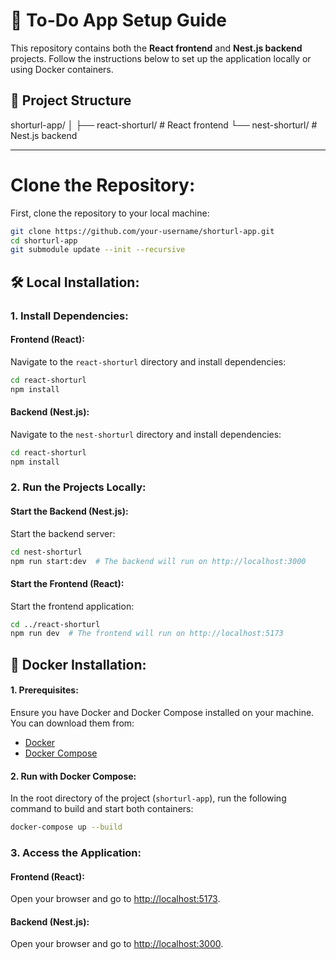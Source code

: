 # 🚀 **To-Do App Setup Guide**

This repository contains both the **React frontend** and **Nest.js backend** projects. Follow the instructions below to set up the application locally or using Docker containers.

## 📂 **Project Structure**

shorturl-app/
│
├── react-shorturl/       # React frontend
└── nest-shorturl/        # Nest.js backend


---

 # Clone the Repository:
First, clone the repository to your local machine:
```bash
git clone https://github.com/your-username/shorturl-app.git
cd shorturl-app
git submodule update --init --recursive
```

## 🛠️ **Local Installation:**



### **1. Install Dependencies:**

#### **Frontend (React):**
Navigate to the `react-shorturl` directory and install dependencies:

```bash
cd react-shorturl
npm install
```

#### **Backend (Nest.js):**
Navigate to the `nest-shorturl` directory and install dependencies:

```bash
cd react-shorturl
npm install
```
### **2. Run the Projects Locally:**

#### **Start the Backend (Nest.js):**
Start the backend server:

```bash
cd nest-shorturl
npm run start:dev  # The backend will run on http://localhost:3000
```

#### **Start the Frontend (React):**
Start the frontend application:

```bash
cd ../react-shorturl
npm run dev  # The frontend will run on http://localhost:5173
```

## 🐋 **Docker Installation:**

#### **1. Prerequisites:**
Ensure you have Docker and Docker Compose installed on your machine. You can download them from:

- [Docker](https://www.docker.com/get-started)
- [Docker Compose](https://docs.docker.com/compose/install/)

#### **2. Run with Docker Compose:**
In the root directory of the project (`shorturl-app`), run the following command to build and start both containers:

```bash
docker-compose up --build
```
### **3. Access the Application:**

#### **Frontend (React):**
Open your browser and go to [http://localhost:5173](http://localhost:5173).

#### **Backend (Nest.js):**
Open your browser and go to [http://localhost:3000](http://localhost:3000).
